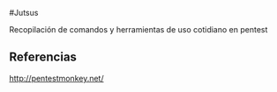 #Jutsus

Recopilación de comandos y herramientas de uso cotidiano en pentest


## Referencias
http://pentestmonkey.net/


